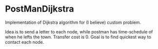 # PostManDijkstra

Implementation of Dijkstra algorithm for (I believe) custom problem. 

Idea is to send a letter to each node, while postman has time-schedule of when he lefts the town. Transfer cost is 0. 
Goal is to find quickest way to contact each node.